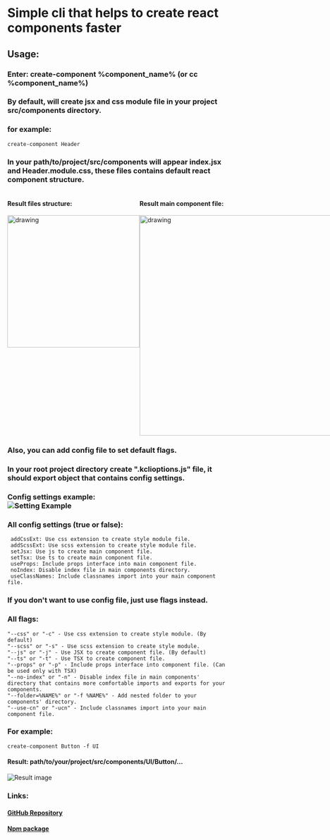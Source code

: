 
# Simple cli that helps to create react components faster

## Usage:

### Enter: create-component %component_name% (or cc %component_name%)

### By default, will create jsx and css module file in your project src/components directory.

### for example:

```   
create-component Header   
```   

### In your path/to/project/src/components will appear index.jsx and Header.module.css, these files contains default react component structure.
<div style="display: flex; justify-content: space-between;">    
    <div>    
        <h4>Result files structure:</h4>    
        <img src="https://i.ibb.co/kqCQKVm/Code-r371a-Kp-S5y.png" alt="drawing" width="300"/>    
    </div>    
    <div>    
        <h4>Result main component file:</h4>    
        <img src="https://i.ibb.co/G0WNjfX/MAIN.png" alt="drawing" width="500"/>    
    </div>    
    <div>    
        <h4>Result styles module file:</h4>    
        <img src="https://i.ibb.co/P49TT6c/STYLES.png" alt="drawing" width="200"/>    
    </div>    
    <div>    
        <h4>Result index file:</h4>    
        <img src="https://i.ibb.co/Q90MS2T/INDEX.png" alt="drawing" width="400"/>    
    </div>    
</div>    

### Also, you can add config file to set default flags.
### In your root project directory create ".kclioptions.js" file, it should export object that contains config settings.

### Config settings example:  <br>![Setting Example](https://i.ibb.co/8cW7qM8/Code-ZUJQ6-FPFRu.png)

### All config settings (true or false):
```  
 addCssExt: Use css extension to create style module file.   
 addScssExt: Use scss extension to create style module file.   
 setJsx: Use js to create main component file.   
 setTsx: Use ts to create main component file.   
 useProps: Include props interface into main component file.   
 noIndex: Disable index file in main components directory.
 useClassNames: Include classnames import into your main component file.
```  

### If you don't want to use config file, just use flags instead.

### All flags:
```  
"--css" or "-c" - Use css extension to create style module. (By default)   
"--scss" or "-s" - Use scss extension to create style module.   
"--js" or "-j" - Use JSX to create component file. (By default)   
"--ts" or "-t" - Use TSX to create component file.   
"--props" or "-p" - Include props interface into component file. (Can be used only with TSX)   
"--no-index" or "-n" - Disable index file in main components' directory that contains more comfortable imports and exports for your components.   
"--folder=%NAME%" or "-f %NAME%" - Add nested folder to your components' directory.   
"--use-cn" or "-ucn" - Include classnames import into your main component file.
```  

### For example:

```   
create-component Button -f UI   
```   

#### Result: path/to/your/project/src/components/UI/Button/...
![Result image](https://i.ibb.co/9tHS0Sc/Code-g-IOQzr-Vgm-T.png)

### Links:

#### [GitHub Repository](https://github.com/ajiways/create-component-cli)

#### [Npm package](https://www.npmjs.com/package/@kswbtw/create-component-cli)